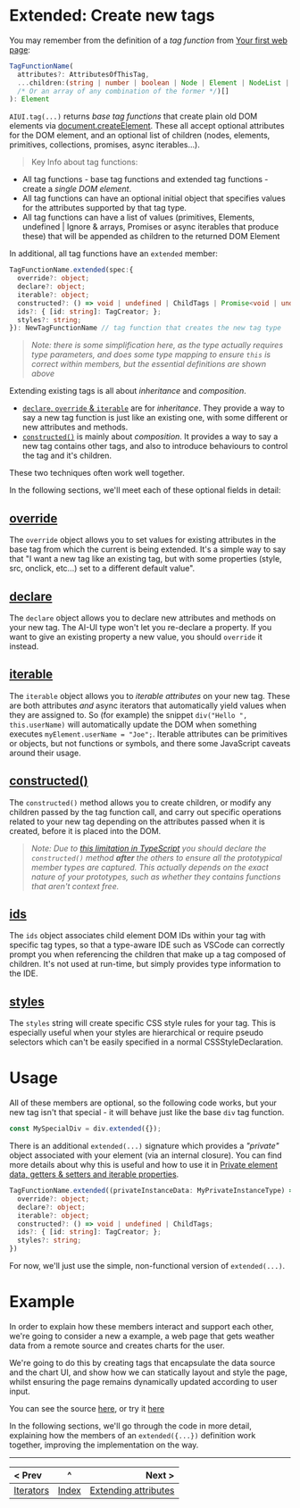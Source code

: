 # Extended: Create new tags

You may remember from the definition of a *tag function* from [Your first web page](./your-first-web-page.md#the-general-function-signature-of-a-tag-creation-function-is):

```typescript
TagFunctionName(
  attributes?: AttributesOfThisTag,
  ...children:(string | number | boolean | Node | Element | NodeList | HTMLCollection
  /* Or an array of any combination of the former */)[]
): Element
```

`AIUI.tag(...)` returns *base tag functions* that create plain old DOM elements via [document.createElement](https://developer.mozilla.org/en-US/docs/Web/API/Document/createElement). These all accept optional attributes for the DOM element, and an optional list of children (nodes, elements, primitives, collections, promises, async iterables...).

> Key Info about tag functions:
- All tag functions - base tag functions and extended tag functions - create a _single DOM element_.
- All tag functions can have an optional initial object that specifies values for the attributes supported by that tag type.
- All tag functions can have a list of values (primitives, Elements, undefined | Ignore & arrays, Promises or async iterables that produce these) that will be appended as children to the returned DOM Element

In additional, all tag functions have an `extended` member:

```typescript
TagFunctionName.extended(spec:{
  override?: object;
  declare?: object;
  iterable?: object;
  constructed?: () => void | undefined | ChildTags | Promise<void | undefined | ChildTags>;
  ids?: { [id: string]: TagCreator; };
  styles?: string;
}): NewTagFunctionName // tag function that creates the new tag type
```
> _Note: there is some simplification here, as the type actually requires type parameters, and does some type mapping to ensure `this` is correct within members, but the essential definitions are shown above_

Extending existing tags is all about _inheritance_ and _composition_.

* [`declare`, `override` & `iterable`](./prototype.md) are for _inheritance_. They provide a way to say a new tag function is just like an existing one, with some different or new attributes and methods.
* [`constructed()`](./constructed.md) is mainly about _composition_. It provides a way to say a new tag contains other tags, and also to introduce behaviours to control the tag and it's children.

These two techniques often work well together.

In the following sections, we'll meet each of these optional fields in detail:

## [override](./prototype.md)
The `override` object allows you to set values for existing attributes in the base tag from which the current is being extended. It's a simple way to say that "I want a new tag like an existing tag, but with some properties (style, src, onclick, etc...) set to a different default value".

## [declare](./prototype.md)
The `declare` object allows you to declare new attributes and methods on your new tag. The AI-UI type won't let you re-declare a property. If you want to give an existing property a new value, you should `override` it instead.

## [iterable](./prototype.md)
The `iterable` object allows you to *iterable attributes* on your new tag. These are both attributes _and_ async iterators that automatically yield values when they are assigned to. So (for example) the snippet `div("Hello ", this.userName)` will automatically update the DOM when something executes `myElement.userName = "Joe";`. Iterable attributes can be primitives or objects, but not functions or symbols, and there some JavaScript caveats around their usage.

## [constructed()](./constructed.md)
The `constructed()` method allows you to create children, or modify any children passed by the tag function call, and carry out specific operations related to your new tag depending on the attributes passed when it is created, before it is placed into the DOM.

> _Note: Due to [this limitation in TypeScript](https://github.com/microsoft/TypeScript/issues/47599) you should declare the `constructed()` method **after** the others to ensure all the prototypical member types are captured. This actually depends on the exact nature of your prototypes, such as whether they contains functions that aren't context free._

## [ids](./ids.md)
The `ids` object associates child element DOM IDs within your tag with specific tag types, so that a type-aware IDE such as VSCode can correctly prompt you when referencing the children that make up a tag composed of children. It's not used at run-time, but simply provides type information to the IDE.

## [styles](./styles.md)
The `styles` string will create specific CSS style rules for your tag. This is especially useful when your styles are hierarchical or require pseudo selectors which can't be easily specified in a normal CSSStyleDeclaration.

# Usage

All of these members are optional, so the following code works, but your new tag isn't that special - it will behave just like the base `div` tag function.

```javascript
const MySpecialDiv = div.extended({});
```

There is an additional `extended(...)` signature which provides a _"private"_ object associated with your element (via an internal closure). You can find more details about why this is useful and how to use it in [Private element data, getters & setters and iterable properties](./instance.md).

```typescript
TagFunctionName.extended((privateInstanceData: MyPrivateInstanceType) => {
  override?: object;
  declare?: object;
  iterable?: object;
  constructed?: () => void | undefined | ChildTags;
  ids?: { [id: string]: TagCreator; };
  styles?: string;
})
```
For now, we'll just use the simple, non-functional version of `extended(...)`.

# Example

In order to explain how these members interact and support each other, we're going to consider a new a example, a web page that gets weather data from a remote source and creates charts for the user.

We're going to do this by creating tags that encapsulate the data source and the chart UI, and show how we can statically layout and style the page, whilst ensuring the page remains dynamically updated according to user input.

You can see the source [here](./examples/ts/weather.ts), or try it [here](https://raw.githack.com/MatAtBread/AI-UI/main/guide/examples/ts/ts-example.html?weather.ts)

In the following sections, we'll go through the code in more detail, explaining how the members of an `extended({...})` definition work together, improving the implementation on the way.

____

| < Prev | ^ |  Next > |
|:-------|:-:|--------:|
| [Iterators](./iterators-usage.md) | [Index](./index.md) | [Extending attributes](./prototype.md) |



